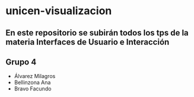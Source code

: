 # unicen-visualizacion
## En este repositorio se subirán todos los tps de la materia Interfaces de Usuario e Interacción
## Grupo 4

- Álvarez Milagros
- Bellinzona Ana
- Bravo Facundo
